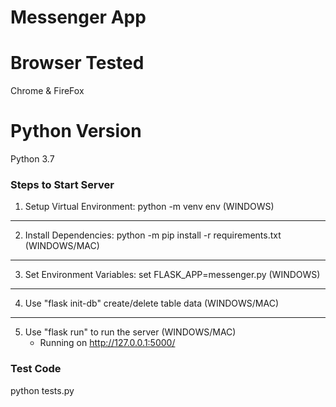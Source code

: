 # Messenger App

# Browser Tested
Chrome & FireFox

# Python Version
Python 3.7

### Steps to Start Server
1. Setup Virtual Environment: python -m venv env (WINDOWS)
_______
2. Install Dependencies: python -m pip install -r requirements.txt (WINDOWS/MAC)
_______
3. Set Environment Variables: set FLASK_APP=messenger.py (WINDOWS)
_______
4. Use "flask init-db" create/delete table data (WINDOWS/MAC)
_______
5. Use "flask run" to run the server (WINDOWS/MAC)
    - Running on http://127.0.0.1:5000/

### Test Code
python tests.py
